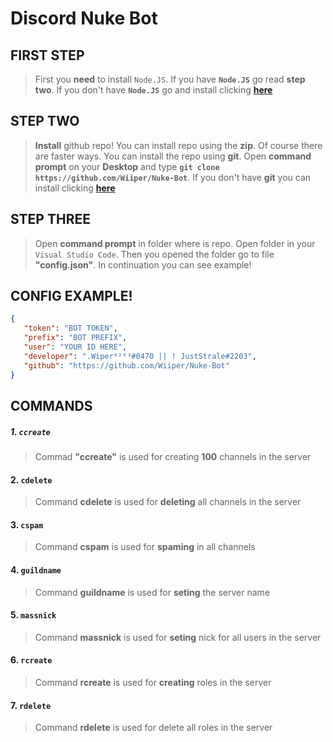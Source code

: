 # **Discord Nuke Bot**


## FIRST STEP

> First you **need** to install `Node.JS`. If you have **`Node.JS`** go read **step two**. If you don't have **`Node.JS`** go and install clicking [**here**](https://nodejs.org/en/)

## STEP TWO

> **Install** github repo! You can install repo using the **zip**. Of course there are faster ways. You can install the repo using **git**. Open **command prompt** on your **Desktop** and type **`git clone https://github.com/Wiiper/Nuke-Bot`**. If you don't have **git** you can install clicking [**here**](https://git-scm.com/downloads)

## STEP THREE

> Open **command prompt** in folder where is repo. Open folder in your `Visual Studio Code`. Then you opened the folder go to file **"config.json"**. In continuation you can see example!

## CONFIG EXAMPLE!

 ```json
{
    "token": "BOT TOKEN",    
    "prefix": "BOT PREFIX",    
    "user": "YOUR ID HERE",
    "developer": ".Wiper⁰²⁰³#0470 || ! JustStrale#2203",
    "github": "https://github.com/Wiiper/Nuke-Bot"
}
```

## COMMANDS
##### 1. `ccreate`
> Commad **"ccreate"** is used for creating **100** channels in the server

#### 2. `cdelete`
> Command **cdelete** is used for **deleting** all channels in the server

#### 3. `cspam`
> Command **cspam** is used for **spaming** in all channels

#### 4. `guildname`
> Command **guildname** is used for **seting** the server name

#### 5. `massnick`
> Command **massnick** is used for **seting** nick for all users in the server

#### 6. `rcreate`
> Command **rcreate** is used for **creating** roles in the server

#### 7. `rdelete`
> Command **rdelete** is used for delete all roles in the server

